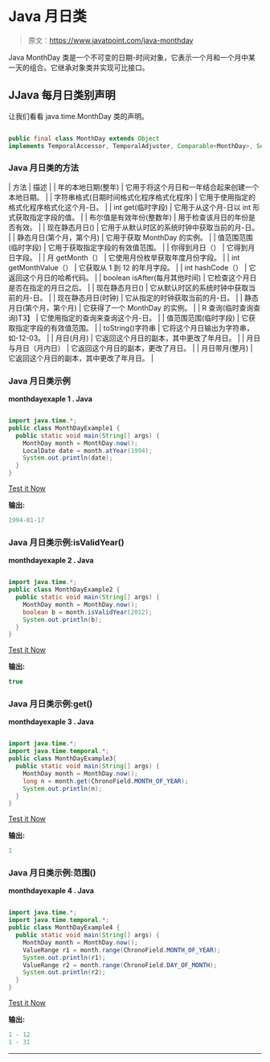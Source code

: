 # Java 月日类

> 原文：<https://www.javatpoint.com/java-monthday>

Java MonthDay 类是一个不可变的日期-时间对象，它表示一个月和一个月中某一天的组合。它继承对象类并实现可比接口。

## JJava 每月日类别声明

让我们看看 java.time.MonthDay 类的声明。

```java

public final class MonthDay extends Object 
implements TemporalAccessor, TemporalAdjuster, Comparable<MonthDay>, Serializable

```

### Java 月日类的方法

| 方法 | 描述 |
| 年的本地日期(整年) | 它用于将这个月日和一年结合起来创建一个本地日期。 |
| 字符串格式(日期时间格式化程序格式化程序) | 它用于使用指定的格式化程序格式化这个月-日。 |
| int get(临时字段) | 它用于从这个月-日以 int 形式获取指定字段的值。 |
| 布尔值是有效年份(整数年) | 用于检查该月日的年份是否有效。 |
| 现在静态月日() | 它用于从默认时区的系统时钟中获取当前的月-日。 |
| 静态月日(第个月，第个月) | 它用于获取 MonthDay 的实例。 |
| 值范围范围(临时字段) | 它用于获取指定字段的有效值范围。 |
| 你得到月日（） | 它得到月日字段。 |
| 月 getMonth（） | 它使用月份枚举获取年度月份字段。 |
| int getMonthValue（） | 它获取从 1 到 12 的年月字段。 |
| int hashCode（） | 它返回这个月日的哈希代码。 |
| boolean isAfter(每月其他时间) | 它检查这个月日是否在指定的月日之后。 |
| 现在静态月日() | 它从默认时区的系统时钟中获取当前的月-日。 |
| 现在静态月日(时钟) | 它从指定的时钟获取当前的月-日。 |
| 静态月日(第个月，第个月) | 它获得了一个 MonthDay 的实例。 |
| <r>R 查询(临时查询<r>查询)</r>T3】</r> | 它使用指定的查询来查询这个月-日。 |
| 值范围范围(临时字段) | 它获取指定字段的有效值范围。 |
| toString()字符串 | 它将这个月日输出为字符串，如-12-03。 |
| 月日(月月) | 它返回这个月日的副本，其中更改了年月日。 |
| 月日与月日（月内日） | 它返回这个月日的副本，更改了月日。 |
| 月日带月(整月) | 它返回这个月日的副本，其中更改了年月日。 |

### Java 月日类示例

**monthdayexaple 1 . Java**

```java

import java.time.*;
public class MonthDayExample1 {
  public static void main(String[] args) {
    MonthDay month = MonthDay.now();
    LocalDate date = month.atYear(1994);
    System.out.println(date);
  }
}

```

[Test it Now](https://compiler.javatpoint.com/opr/test.jsp?filename=MonthDayExample1)

**输出:**

```java
1994-01-17

```

### Java 月日类示例:isValidYear()

**monthdayexaple 2 . Java**

```java

import java.time.*;
public class MonthDayExample2 {
  public static void main(String[] args) {
    MonthDay month = MonthDay.now();
    boolean b = month.isValidYear(2012);
    System.out.println(b);
  }
}

```

[Test it Now](https://compiler.javatpoint.com/opr/test.jsp?filename=MonthDayExample2)

**输出:**

```java
true

```

### Java 月日类示例:get()

**monthdayexaple 3 . Java**

```java

import java.time.*;
import java.time.temporal.*;
public class MonthDayExample3{
  public static void main(String[] args) {
    MonthDay month = MonthDay.now();
    long n = month.get(ChronoField.MONTH_OF_YEAR);
    System.out.println(n);
  }
}

```

[Test it Now](https://compiler.javatpoint.com/opr/test.jsp?filename=MonthDayExample3)

**输出:**

```java
1

```

### Java 月日类示例:范围()

**monthdayexaple 4 . Java**

```java

import java.time.*;
import java.time.temporal.*;
public class MonthDayExample4 {
  public static void main(String[] args) {
    MonthDay month = MonthDay.now();
    ValueRange r1 = month.range(ChronoField.MONTH_OF_YEAR);
    System.out.println(r1);
    ValueRange r2 = month.range(ChronoField.DAY_OF_MONTH);
    System.out.println(r2);
  }
}

```

[Test it Now](https://compiler.javatpoint.com/opr/test.jsp?filename=MonthDayExample4)

**输出:**

```java
1 - 12
1 - 31

```

* * *